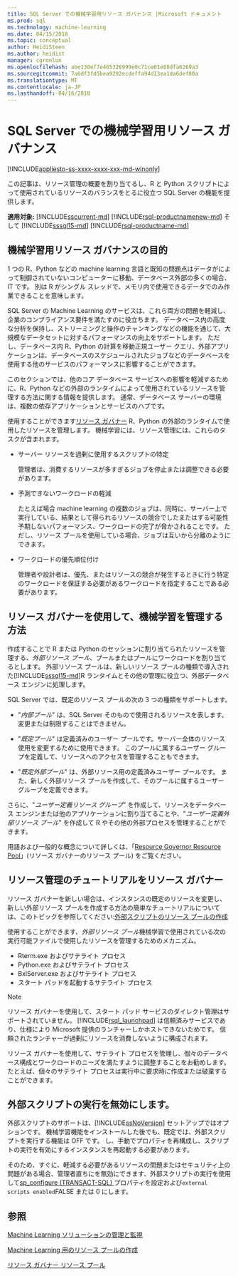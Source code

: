 ```yaml
---
title: SQL Server での機械学習用リソース ガバナンス |Microsoft ドキュメント
ms.prod: sql
ms.technology: machine-learning
ms.date: 04/15/2018
ms.topic: conceptual
author: HeidiSteen
ms.author: heidist
manager: cgronlun
ms.openlocfilehash: abe130ef7e465326999e0c71ce01e88dfa6269a3
ms.sourcegitcommit: 7a6df3fd5bea9282ecdeffa94d13ea1da6def80a
ms.translationtype: MT
ms.contentlocale: ja-JP
ms.lasthandoff: 04/16/2018
---
```

# <a name="resource-governance-for-machine-learning-in-sql-server"></a>SQL Server での機械学習用リソース ガバナンス
[!INCLUDE[appliesto-ss-xxxx-xxxx-xxx-md-winonly](../../includes/appliesto-ss-xxxx-xxxx-xxx-md-winonly.md)]

この記事は、リソース管理の概要を割り当てるし、R と Python スクリプトによって使用されているリソースのバランスをとるに役立つ SQL Server の機能を提供します。

**適用対象:** [!INCLUDE[sscurrent-md](../../includes/sscurrent-md.md)]
[!INCLUDE[rsql-productnamenew-md](../../includes/rsql-productnamenew-md.md)] そして [!INCLUDE[sssql15-md](../../includes/sssql15-md.md)] [!INCLUDE[rsql-productname-md](../../includes/rsql-productname-md.md)]

## <a name="goals-of-resource-governance-for-machine-learning"></a>機械学習用リソース ガバナンスの目的

1 つの R、Python などの machine learning 言語と既知の問題点はデータがによって制御されていないコンピューターに移動、データベース外部の多くの場合、IT です。 別は R がシングル スレッドで、メモリ内で使用できるデータでのみ作業できることを意味します。 

SQL Server の Machine Learning のサービスは、これら両方の問題を軽減し、企業のコンプライアンス要件を満たすのに役立ちます。 データベース内の高度な分析を保持し、ストリーミングと操作のチャンキングなどの機能を通じて、大規模なデータセットに対するパフォーマンスの向上をサポートします。 ただし、データベース内 R、Python の計算を移動正規ユーザー クエリ、外部アプリケーションは、データベースのスケジュールされたジョブなどのデータベースを使用する他のサービスのパフォーマンスに影響することができます。

このセクションでは、他のコア データベース サービスへの影響を軽減するために、R、Python などの外部のランタイムによって使用されているリソースを管理する方法に関する情報を提供します。 通常、データベース サーバーの環境は、複数の依存アプリケーションとサービスのハブです。

使用することができます[リソース ガバナー](../../relational-databases/resource-governor/resource-governor.md) R、Python の外部のランタイムで使用したリソースを管理します。  機械学習には、リソース管理には、これらのタスクが含まれます。

+ サーバー リソースを過剰に使用するスクリプトの特定
  
     管理者は、消費するリソースが多すぎるジョブを停止または調整できる必要があります。
  
+ 予測できないワークロードの軽減
  
     たとえば場合 machine learning の複数のジョブは、同時に、サーバー上で実行している、結果として得られるリソースの競合でしたまたはする可能性予期しないパフォーマンス、ワークロードの完了が脅かされることです。 ただし、リソース プールを使用している場合、ジョブは互いから分離のようにできます。
  
-   ワークロードの優先順位付け
  
     管理者や設計者は、優先、またはリソースの競合が発生するときに行う特定のワークロードを保証する必要があるワークロードを指定することである必要があります。

## <a name="how-to-use-resource-governor-to-manage-machine-learning"></a>リソース ガバナーを使用して、機械学習を管理する方法
 
作成することで R または Python のセッションに割り当てられたリソースを管理する、*外部リソース プール*、プールまたはプールにワークロードを割り当てるとします。 外部リソース プールは、新しいリソース プールの種類で導入された[!INCLUDE[sssql15-md](../../includes/sssql15-md.md)]R ランタイムとその他の管理に役立つ、外部データベース エンジンに処理します。

SQL Server では、既定のリソース プールの次の 3 つの種類をサポートします。 
  
-   "*内部プール*" は、SQL Server そのもので使用されるリソースを表します。変更または制限することはできません。
  
-   "*既定プール*" は定義済みのユーザー プールです。サーバー全体のリソース使用を変更するために使用できます。 このプールに属するユーザー グループを定義して、リソースへのアクセスを管理することもできます。
  
-   "*既定外部プール*" は、外部リソース用の定義済みユーザー プールです。 また、新しく外部リソース プールを作成して、そのプールに属するユーザー グループを定義できます。
  
 さらに、"*ユーザー定義リソース グループ*" を作成して、リソースをデータベース エンジンまたは他のアプリケーションに割り当てることや、"*ユーザー定義外部リソース プール*" を作成して R やその他の外部プロセスを管理することができます。
  
 用語および一般的な概念について詳しくは、「[Resource Governor Resource Pool](../../relational-databases/resource-governor/resource-governor-resource-pool.md)」(リソース ガバナーのリソース プール) をご覧ください。

  
## <a name="resource-management-walkthrough-with-resource-governor"></a>リソース管理のチュートリアルをリソース ガバナー

リソース ガバナーを新しい場合は、インスタンスの既定のリソースを変更し、新しい外部リソース プールを作成する方法の簡単なチュートリアルについては、このトピックを参照してください:[外部スクリプトのリソース プールの作成](../../advanced-analytics/r/how-to-create-a-resource-pool-for-r.md)
  
 使用することができます、*外部リソース プール*機械学習で使用されている次の実行可能ファイルで使用したリソースを管理するためのメカニズム。

+ Rterm.exe およびサテライト プロセス
+ Python.exe およびサテライト プロセス
+ BxlServer.exe およびサテライト プロセス
+ スタート パッドを起動するサテライト プロセス
  
> [!NOTE]
> 
> リソース ガバナーを使用して、スタート パッド サービスのダイレクト管理はサポートされていません。 [!INCLUDE[rsql_launchpad](../../includes/rsql-launchpad-md.md)] は信頼済みサービスであり、仕様により Microsoft 提供のランチャーしかホストできないためです。 信頼されたランチャーが過剰にリソースを消費しないように構成されます。
>   
> リソース ガバナーを使用して、サテライト プロセスを管理し、個々のデータベース構成とワークロードのニーズを満たすように調整することをお勧めします。  たとえば、個々のサテライト プロセスは実行中に要求時に作成または破棄することができます。
  
## <a name="disable-external-script-execution"></a>外部スクリプトの実行を無効にします。

外部スクリプトのサポートは、[!INCLUDE[ssNoVersion](../../includes/ssnoversion-md.md)] セットアップではオプションです。 機械学習機能をインストールした後でも、既定では、外部スクリプトを実行する機能は OFF です。 し、手動でプロパティを再構成し、スクリプトの実行を有効にするインスタンスを再起動する必要があります。

そのため、すぐに、軽減する必要があるリソースの問題またはセキュリティ上の問題がある場合、管理者直ちにを無効にできます、外部スクリプトの実行を使用して[sp_configure &#40;TRANSACT-SQL&#41; ](../../relational-databases/system-stored-procedures/sp-configure-transact-sql.md)プロパティを設定および`external scripts enabled`FALSE または 0 にします。
  
## <a name="see-also"></a>参照

[Machine Learning ソリューションの管理と監視](../../advanced-analytics/r/managing-and-monitoring-r-solutions.md)

[Machine Learning 用のリソース プールの作成](../../advanced-analytics/r/how-to-create-a-resource-pool-for-r.md)

[リソース ガバナー リソース プール](../../relational-databases/resource-governor/resource-governor-resource-pool.md)
